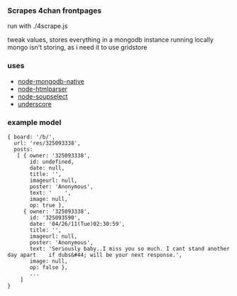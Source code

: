### Scrapes 4chan frontpages ###

run with ./4scrape.js

tweak values, stores everything in a mongodb instance running locally
mongo isn't storing, as i need it to use gridstore

### uses ###
- [node-mongodb-native](https://github.com/christkv/node-mongodb-native)  
- [node-htmlparser](https://github.com/tautologistics/node-htmlparser)  
- [node-soupselect](https://github.com/harryf/node-soupselect)  
- [underscore](http://documentcloud.github.com/underscore/)  
  
###  example model ###

    { board: '/b/',
      url: 'res/325093338',
      posts: 
       [ { owner: '325093338',
           id: undefined,
           date: null,
           title: '',
           imageurl: null,
           poster: 'Anonymous',
           text: '    ',
           image: null,
           op: true },
         { owner: '325093338',
           id: '325093590',
           date: '04/26/11(Tue)02:30:59',
           title: '',
           imageurl: null,
           poster: 'Anonymous',
           text: 'Seriously baby..I miss you so much. I cant stand another day apart    if dubs&#44; will be your next response.',
           image: null,
           op: false },
           ...
        ]
    }
